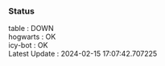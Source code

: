 ### Status


table : DOWN  
hogwarts : OK  
icy-bot : OK  
Latest Update : 2024-02-15 17:07:42.707225
